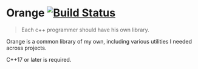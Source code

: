 # Orange [![Build Status](https://travis-ci.com/ColdOrange/orange.svg?branch=master)](https://travis-ci.com/ColdOrange/orange)

> Each c++ programmer should have his own library.

Orange is a common library of my own, including various utilities I needed across projects.

C++17 or later is required.
